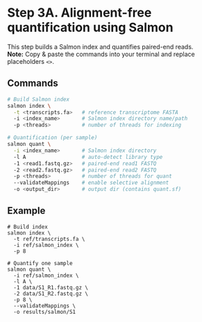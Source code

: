 # Step 3A. Alignment-free quantification using Salmon

This step builds a Salmon index and quantifies paired-end reads.  
**Note:** Copy & paste the commands into your terminal and replace placeholders `<>`.

## Commands

```bash
# Build Salmon index
salmon index \
  -t <transcripts.fa>   # reference transcriptome FASTA
  -i <index_name>       # Salmon index directory name/path
  -p <threads>          # number of threads for indexing

# Quantification (per sample)
salmon quant \
  -i <index_name>       # Salmon index directory
  -l A                  # auto-detect library type
  -1 <read1.fastq.gz>   # paired-end read1 FASTQ
  -2 <read2.fastq.gz>   # paired-end read2 FASTQ
  -p <threads>          # number of threads for quant
  --validateMappings    # enable selective alignment
  -o <output_dir>       # output dir (contains quant.sf)
```

## Example

```
# Build index
salmon index \
  -t ref/transcripts.fa \
  -i ref/salmon_index \
  -p 8

# Quantify one sample
salmon quant \
  -i ref/salmon_index \
  -l A \
  -1 data/S1_R1.fastq.gz \
  -2 data/S1_R2.fastq.gz \
  -p 8 \
  --validateMappings \
  -o results/salmon/S1
```

